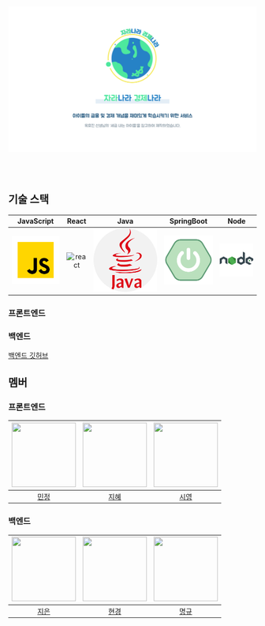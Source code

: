 ![title](docs/titleUpdate.png)
<br />



<br/>

<br/>

## 기술 스택

| JavaScript | React |  Java   |  SpringBoot   |  Node   |
| :--------: | :---: | :-----: | :-----------: | :-----: |
|   ![js]    |   ![react]    | ![java] | ![springboot] | ![node] |

### 프론트엔드

### 백엔드
[백엔드 깃허브](https://github.com/cje206/ecountry-back.git)


## 멤버

### 프론트엔드

| <img src="https://avatars.githubusercontent.com/u/130037564?v=1" width="130" height="130"> | <img src ="https://avatars.githubusercontent.com/u/154851823?v=1" width="130" height="130"> | <img src ="https://avatars.githubusercontent.com/u/154852049?v=1" width="130" height="130"> |
| :---------------------------------------------------------------------------------------: | :----------------------------------------------------------------------------------------: | :-----------------------------------------------------------------------------------------: |
|                         [민정](https://github.com/MinJeonng)                         |                          [지혜](https://github.com/Jihye8)                          |                             [시영](https://github.com/cci0)                             |

### 백엔드

| <img src="https://avatars.githubusercontent.com/u/154851961?v=1" width="130" height="130"> | <img src="https://avatars.githubusercontent.com/u/153169614?v=1" width="130" height="130"> | <img src="https://avatars.githubusercontent.com/u/134291319?v=1" width="130" height="130"> 
| :---------------------------------------------------------------------------------------: | :---------------------------------------------------------------------------------------: | :---------------------------------------------------------------------------------------: | 
|                             [지은](https://github.com/cje206)                              |                            [현경](https://github.com/Hyunkyung-Nam)                             |                            [명규](https://github.com/gh9727)                             

[js]: /images/javascript.svg
[react]: /images/stack/react.svg
[java]: /images/java.png
[node]: /images/node.svg
[springboot]: /images/springboot.svg
